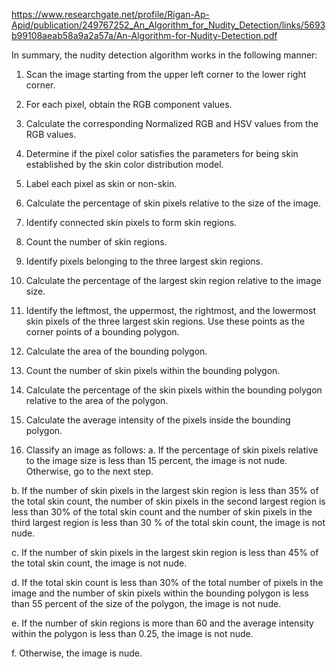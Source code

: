 https://www.researchgate.net/profile/Rigan-Ap-Apid/publication/249767252_An_Algorithm_for_Nudity_Detection/links/5693b99108aeab58a9a2a57a/An-Algorithm-for-Nudity-Detection.pdf

In summary, the nudity detection algorithm works in the
following manner:

1. Scan the image starting from the upper left corner
to the lower right corner.

2. For each pixel, obtain the RGB component values.

3. Calculate the corresponding Normalized RGB and
HSV values from the RGB values.

4. Determine if the pixel color satisfies the
parameters for being skin established by the skin
color distribution model.

5. Label each pixel as skin or non-skin.

6. Calculate the percentage of skin pixels relative to
the size of the image.

7. Identify connected skin pixels to form skin regions.

8. Count the number of skin regions.

9. Identify pixels belonging to the three largest skin
regions.

10. Calculate the percentage of the largest skin region
relative to the image size.

11. Identify the leftmost, the uppermost, the rightmost,
and the lowermost skin pixels of the three largest
skin regions. Use these points as the corner points
of a bounding polygon.

12. Calculate the area of the bounding polygon.

13. Count the number of skin pixels within the
bounding polygon.

14. Calculate the percentage of the skin pixels within
the bounding polygon relative to the area of the
polygon.

15. Calculate the average intensity of the pixels inside
the bounding polygon.

16. Classify an image as follows:
a. If the percentage of skin pixels relative to
the image size is less than 15 percent, the
image is not nude. Otherwise, go to the
next step.

b. If the number of skin pixels in the largest
skin region is less than 35% of the total
skin count, the number of skin pixels in
the second largest region is less than
30% of the total skin count and the
number of skin pixels in the third largest
region is less than 30 % of the total skin
count, the image is not nude.

c. If the number of skin pixels in the largest
skin region is less than 45% of the total
skin count, the image is not nude.

d. If the total skin count is less than 30% of
the total number of pixels in the image
and the number of skin pixels within the
bounding polygon is less than 55 percent
of the size of the polygon, the image is
not nude.

e. If the number of skin regions is more
than 60 and the average intensity within
the polygon is less than 0.25, the image
is not nude.

f. Otherwise, the image is nude.
